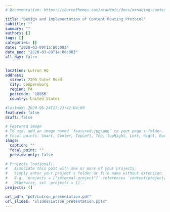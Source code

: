 ```yaml
---
# Documentation: https://sourcethemes.com/academic/docs/managing-content/

title: "Design and Implementation of Content Routing Protocol"
subtitle: ""
summary: ""
authors: []
tags: []
categories: []
date: "2020-03-09T13:00:00Z"
date_end: "2020-03-09T14:00:00Z"
all_day: false


location: Lutron HQ
address:
  street: 7200 Suter Road
  city: Coopersburg
  region: PA
  postcode: '18036'
  country: United States

#lastmod: 2020-06-24T17:23:42-04:00
featured: false
draft: false

# Featured image
# To use, add an image named `featured.jpg/png` to your page's folder.
# Focal points: Smart, Center, TopLeft, Top, TopRight, Left, Right, BottomLeft, Bottom, BottomRight.
image:
  caption: ""
  focal_point: ""
  preview_only: false

# Projects (optional).
#   Associate this post with one or more of your projects.
#   Simply enter your project's folder or file name without extension.
#   E.g. `projects = ["internal-project"]` references `content/project/deep-learning/index.md`.
#   Otherwise, set `projects = []`.
projects: []

url_pdf: "pdf/Lutron_presentation.pdf"
url_slides: "slides/Lutron_presentation.pptx"
---
```

